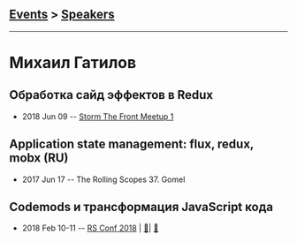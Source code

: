 ## [Events](../README.md) > [Speakers](../speakers.md)
---

# Михаил Гатилов

## Обработка сайд эффектов в Redux
- 2018 Jun 09 -- [Storm The Front Meetup 1](https://www.youtube.com/watch?v=9w6czqW9mKk)    
## Application state management: flux, redux, mobx (RU)
- 2017 Jun 17 -- The Rolling Scopes 37. Gomel    
## Codemods и трансформация JavaScript кода
- 2018 Feb 10-11 -- [RS Conf 2018](https://youtu.be/p8F-UIzuJtA)  | [:notebook:](https://drive.google.com/file/d/1Q6lGvwp8EXmrRXZ55IdVW3U39fo2J9ED/view,https://docs.google.com/document/d/1-vjXp3NApU0YGiClv7shzNBRxH78qnc91e72tX5DjO8/edit)| [:notebook:](https://drive.google.com/file/d/1Q6lGvwp8EXmrRXZ55IdVW3U39fo2J9ED/view,https://docs.google.com/document/d/1-vjXp3NApU0YGiClv7shzNBRxH78qnc91e72tX5DjO8/edit)  
